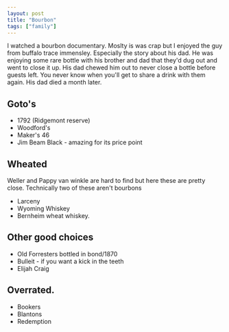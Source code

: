 ```yaml
--- 
layout: post
title: "Bourbon"
tags: ["family"]
---
```


I watched a bourbon documentary. Moslty is was crap but I enjoyed the guy from buffalo trace immensley. Especially the story about his dad. He was enjoying some rare bottle with his brother and dad that they'd dug out and went to close it up. His dad chewed him out to never close a bottle before guests left. You never know when you'll get to share a drink with them again. His dad died a month later. 

## Goto's
* 1792 (Ridgemont reserve)
* Woodford's 
* Maker's 46
* Jim Beam Black - amazing for its price point

## Wheated 
 Weller and Pappy van winkle are hard to find but here these are pretty close. Technically two of these aren't bourbons

* Larceny
* Wyoming Whiskey
* Bernheim wheat whiskey.

## Other good choices
* Old Forresters bottled in bond/1870 
* Bulleit - if you want a kick in the teeth
* Elijah Craig 


## Overrated.
* Bookers
* Blantons
* Redemption

